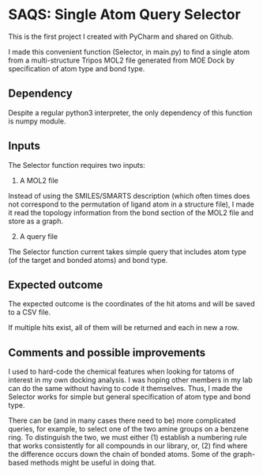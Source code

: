 # SAQS: Single Atom Query Selector

This is the first project I created with PyCharm and shared on Github. 

I made this convenient function (Selector, in main.py) to find a single atom from a multi-structure Tripos MOL2 file generated from MOE Dock by specification of atom type and bond type. 

## Dependency

Despite a regular python3 interpreter, the only dependency of this function is numpy module. 


## Inputs

The Selector function requires two inputs:

1. A MOL2 file

Instead of using the SMILES/SMARTS description (which often times does not correspond to the permutation of ligand atom in a structure file), I made it read the topology information from the bond section of the MOL2 file and store as a graph. 

2. A query file

The Selector function current takes simple query that includes atom type (of the target and bonded atoms) and bond type. 


## Expected outcome
The expected outcome is the coordinates of the hit atoms and will be saved to a CSV file. 

If multiple hits exist, all of them will be returned and each in new a row. 


## Comments and possible improvements

I used to hard-code the chemical features when looking for tatoms of interest in my own docking analysis. I was hoping other members in my lab can do the same without having to code it themselves. Thus, I made the Selector works for simple but general specification of atom type and bond type. 

There can be (and in many cases there need to be) more complicated queries, for example, to select one of the two amine groups on a benzene ring. To distinguish the two, we must either (1) establish a numbering rule that works consistently for all compounds in our library, or, (2) find where the difference occurs down the chain of bonded atoms. Some of the graph-based methods might be useful in doing that.  

